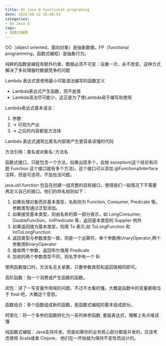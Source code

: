 ```yaml
---
title: On java 8 functional programing
date: 2022-08-12 16:48:53
categories:
- On Java 8
tags:
- 函数式编程
---
```


OO（object oriented，面向对象）是抽象数据，FP（functional programming，函数式编程）是抽象行为。

纯粹的函数是编程有额外约束，数据必须不可变：设置一次，永不改变。这种方式解决了多处理器时数据竞争的问题

Lambda 表达式是使用最小可能语法编写的函数定义

* Lambda表达式产生函数，而不是类
* Lambda语法尽可能少，这正是为了使Lambda易于编写和使用

Lambda表达式基本语法：

1. 参数
2. -> 可视为产出
3. -> 之后的内容都是方法体

Lambda 表达式通常比匿名内部类产生更容易读懂的代码

方法引用：类名或对象名::方法名

函数式接口，只能包含一个方法，如果出现多个，会抛 exception(这个结论有问题 Function 这个接口就有多个方法)。这个接口可以添加 @FunctionalInterface 注释，但是可选项，不加也没问题。

java.util.function 包旨在创建一组完整的目标接口，使得我们一般情况下不需要再定义自己的接口。他们的命名规则如下：

1. 如果处理对象而非基本类型，名称则为 Function, Consumer, Predicate 等。参数类型通过泛型添加。
2. 如果接受基本类型，则由名称的第一部分表示，如 LongConsumer, DoubleFunction，IntPredicate 等，返回基本类型的 Supplier 例外
3. 如果返回值为基本类型，则用 To 表示,如 ToLongFunction<T> 和 IntToLongFunction
4. 返回类型与参数类型一致，则是一个运算符，单个参数用UnaryOperator,两个参数用BinaryOperator
5. 接收两个参数，返回布尔值用 Predicate
6. 加收的两个参数类型不同，则名字中有一个 Bi

使用函数接口时，方法名无关紧要，只要参数类型和返回值相同即可。

高阶函数：指一个消费或产生函数的函数。

闭包：讲了一写变量作用域的问题，不过不太看的懂。大概是函数中的变量都相当于 final 吧，大概这个意思。

函数组合：多个函数组成新的函数，是函数式编程的基本组成部分。

柯里化：将一个多参的函数转化为一系列单参函数, 套娃表达式，理解上有点难读懂

纯函数式编程：Java支持并发，但是如果你的业务核心部分都是并发的，应该考虑使用 Scala或者 Clojure， 他们在一开始就为保持不变性而设计的。